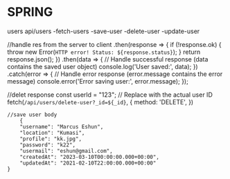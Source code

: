 # SPRING



<!-- Routes -->
users
api/users
-fetch-users
-save-user
-delete-user
-update-user


//handle res from the server to client
  .then(response => {
    if (!response.ok) {
      throw new Error(`HTTP error! Status: ${response.status}`);
    }
    return response.json();
  })
  .then(data => {
    // Handle successful response (data contains the saved user object)
    console.log('User saved:', data);
  })
  .catch(error => {
    // Handle error response (error.message contains the error message)
    console.error('Error saving user:', error.message);
  });

  //delet response
  const userId = "123"; // Replace with the actual user ID
    fetch(`/api/users/delete-user?_id=${_id}`, {
        method: 'DELETE',
    })


    //save user body
    	{
		"username": "Marcus Eshun",
		"location": "Kumasi",
		"profile": "kk.jpg",
		"password": "k22",
		"usermail": "eshun@gmail.com",
		"createdAt": "2023-03-10T00:00:00.000+00:00",
		"updatedAt": "2021-02-10T22:00:00.000+00:00"
	}